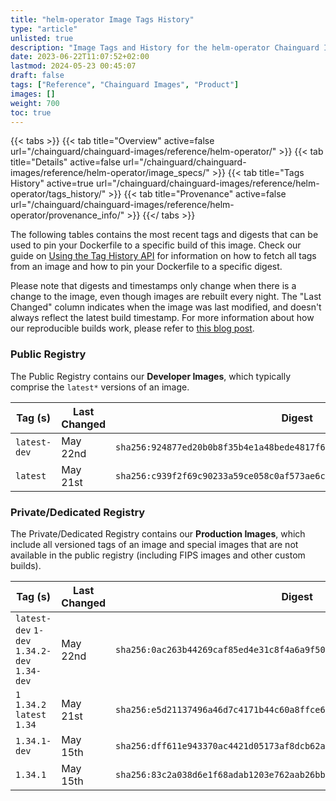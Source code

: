 ```yaml
---
title: "helm-operator Image Tags History"
type: "article"
unlisted: true
description: "Image Tags and History for the helm-operator Chainguard Image"
date: 2023-06-22T11:07:52+02:00
lastmod: 2024-05-23 00:45:07
draft: false
tags: ["Reference", "Chainguard Images", "Product"]
images: []
weight: 700
toc: true
---
```


{{< tabs >}}
{{< tab title="Overview" active=false url="/chainguard/chainguard-images/reference/helm-operator/" >}}
{{< tab title="Details" active=false url="/chainguard/chainguard-images/reference/helm-operator/image_specs/" >}}
{{< tab title="Tags History" active=true url="/chainguard/chainguard-images/reference/helm-operator/tags_history/" >}}
{{< tab title="Provenance" active=false url="/chainguard/chainguard-images/reference/helm-operator/provenance_info/" >}}
{{</ tabs >}}

The following tables contains the most recent tags and digests that can be used to pin your Dockerfile to a specific build of this image. Check our guide on [Using the Tag History API](/chainguard/chainguard-images/using-the-tag-history-api/) for information on how to fetch all tags from an image and how to pin your Dockerfile to a specific digest.

Please note that digests and timestamps only change when there is a change to the image, even though images are rebuilt every night. The "Last Changed" column indicates when the image was last modified, and doesn't always reflect the latest build timestamp. For more information about how our reproducible builds work, please refer to [this blog post](https://www.chainguard.dev/unchained/reproducing-chainguards-reproducible-image-builds).

### Public Registry
The Public Registry contains our **Developer Images**, which typically comprise the `latest*` versions of an image.

| Tag (s)       | Last Changed | Digest                                                                    |
|---------------|--------------|---------------------------------------------------------------------------|
|  `latest-dev` | May 22nd     | `sha256:924877ed20b0b8f35b4e1a48bede4817f653c3b98104d92cbfa6211436bbfe45` |
|  `latest`     | May 21st     | `sha256:c939f2f69c90233a59ce058c0af573ae6c691654f55885e68ff86945b3e8709e` |


### Private/Dedicated Registry
The Private/Dedicated Registry contains our **Production Images**, which include all versioned tags of an image and special images that are not available in the public registry (including FIPS images and other custom builds).

| Tag (s)                                       | Last Changed | Digest                                                                    |
|-----------------------------------------------|--------------|---------------------------------------------------------------------------|
|  `latest-dev` `1-dev` `1.34.2-dev` `1.34-dev` | May 22nd     | `sha256:0ac263b44269caf85ed4e31c8f4a6a9f50c6ae2b6e052f06cb4d0c9c6c6ca240` |
|  `1` `1.34.2` `latest` `1.34`                 | May 21st     | `sha256:e5d21137496a46d7c4171b44c60a8ffce6e594498dd913e7e833e585131c4185` |
|  `1.34.1-dev`                                 | May 15th     | `sha256:dff611e943370ac4421d05173af8dcb62a2a9fdc7d3945415e2d99b189f5ecf1` |
|  `1.34.1`                                     | May 15th     | `sha256:83c2a038d6e1f68adab1203e762aab26bb02e66f3d48f4fac1933126f388282e` |

